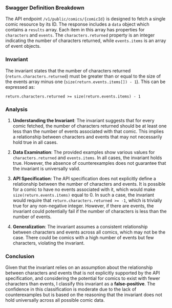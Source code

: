 ### Swagger Definition Breakdown
The API endpoint `/v1/public/comics/{comicId}` is designed to fetch a single comic resource by its ID. The response includes a `data` object which contains a `results` array. Each item in this array has properties for `characters` and `events`. The `characters.returned` property is an integer indicating the number of characters returned, while `events.items` is an array of event objects.

### Invariant
The invariant states that the number of characters returned (`return.characters.returned`) must be greater than or equal to the size of the events array minus one (`size(return.events.items[]) - 1`). This can be expressed as:

`return.characters.returned >= size(return.events.items) - 1`

### Analysis
1. **Understanding the Invariant**: The invariant suggests that for every comic fetched, the number of characters returned should be at least one less than the number of events associated with that comic. This implies a relationship between characters and events that may not necessarily hold true in all cases.

2. **Data Examination**: The provided examples show various values for `characters.returned` and `events.items`. In all cases, the invariant holds true. However, the absence of counterexamples does not guarantee that the invariant is universally valid. 

3. **API Specification**: The API specification does not explicitly define a relationship between the number of characters and events. It is possible for a comic to have no events associated with it, which would make `size(return.events.items)` equal to 0. In such a case, the invariant would require that `return.characters.returned >= -1`, which is trivially true for any non-negative integer. However, if there are events, the invariant could potentially fail if the number of characters is less than the number of events.

4. **Generalization**: The invariant assumes a consistent relationship between characters and events across all comics, which may not be the case. There could be comics with a high number of events but few characters, violating the invariant.

### Conclusion
Given that the invariant relies on an assumption about the relationship between characters and events that is not explicitly supported by the API specification, and considering the potential for comics to exist with fewer characters than events, I classify this invariant as a **false-positive**. The confidence in this classification is moderate due to the lack of counterexamples but is based on the reasoning that the invariant does not hold universally across all possible comic data.
